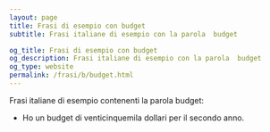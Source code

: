 ```yaml
---
layout: page
title: Frasi di esempio con budget 
subtitle: Frasi italiane di esempio con la parola  budget

og_title: Frasi di esempio con budget 
og_description: Frasi italiane di esempio con la parola  budget
og_type: website
permalink: /frasi/b/budget.html
---
```


Frasi italiane di esempio contenenti la parola budget:


- Ho un budget di venticinquemila dollari per il secondo anno.
